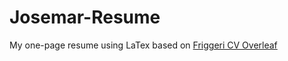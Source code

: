 # Josemar-Resume
My one-page resume using LaTex based on [Friggeri CV Overleaf](https://www.overleaf.com/latex/templates/friggeri-cv-template/hmnchbfmjgqh)
